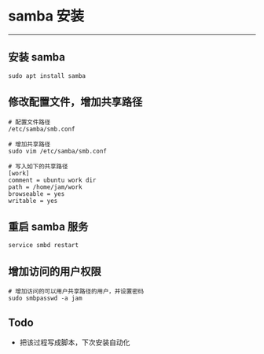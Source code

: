 # samba 安装
-------------------

## 安装 samba

```shell
sudo apt install samba
```

## 修改配置文件，增加共享路径

```shell
# 配置文件路径
/etc/samba/smb.conf

# 增加共享路径
sudo vim /etc/samba/smb.conf

# 写入如下的共享路径
[work]
comment = ubuntu work dir
path = /home/jam/work
browseable = yes
writable = yes
```

## 重启 samba 服务

```shell
service smbd restart
```

## 增加访问的用户权限

```shell
# 增加访问的可以用户共享路径的用户，并设置密码
sudo smbpasswd -a jam
```

## Todo

- 把该过程写成脚本，下次安装自动化